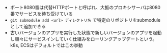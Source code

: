 - ポート8080番は代替HTTPポートと呼ばれ、大抵のプロキシサーバは8080番でサービスを待ち受けている
- `git submodule add <url> ディレクトリ名` で特定のリポジトリをsubmoduleとして追加できる
- 古いバージョンのアプリを実行した状態で新しいバージョンのアプリを起動し順々にサービスインしていく仕組みをローリングアップデートという。k8s, ECSはデフォルトではこの挙動